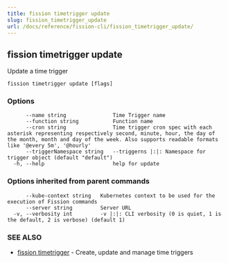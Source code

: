 ```yaml
---
title: fission timetrigger update
slug: fission_timetrigger_update
url: /docs/reference/fission-cli/fission_timetrigger_update/
---
```

## fission timetrigger update

Update a time trigger

```
fission timetrigger update [flags]
```

### Options

```
      --name string               Time Trigger name
      --function string           Function name
      --cron string               Time trigger cron spec with each asterisk representing respectively second, minute, hour, the day of the month, month and day of the week. Also supports readable formats like '@every 5m', '@hourly'
      --triggerNamespace string   --triggerns |:|: Namespace for trigger object (default "default")
  -h, --help                      help for update
```

### Options inherited from parent commands

```
      --kube-context string   Kubernetes context to be used for the execution of Fission commands
      --server string         Server URL
  -v, --verbosity int         -v |:|: CLI verbosity (0 is quiet, 1 is the default, 2 is verbose) (default 1)
```

### SEE ALSO

* [fission timetrigger](/docs/reference/fission-cli/fission_timetrigger/)	 - Create, update and manage time triggers

